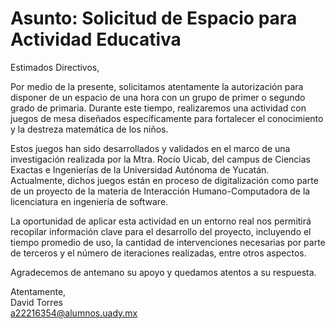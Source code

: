 # Asunto: Solicitud de Espacio para Actividad Educativa

Estimados Directivos,

Por medio de la presente, solicitamos atentamente la autorización para disponer de un espacio de una hora con un grupo de primer o segundo grado de primaria. Durante este tiempo, realizaremos una actividad con juegos de mesa diseñados específicamente para fortalecer el conocimiento y la destreza matemática de los niños.

Estos juegos han sido desarrollados y validados en el marco de una investigación realizada por la Mtra. Rocío Uicab, del campus de Ciencias Exactas e Ingenierías de la Universidad Autónoma de Yucatán. Actualmente, dichos juegos están en proceso de digitalización como parte de un proyecto de la materia de Interacción Humano-Computadora de la licenciatura en ingeniería de software.

La oportunidad de aplicar esta actividad en un entorno real nos permitirá recopilar información clave para el desarrollo del proyecto, incluyendo el tiempo promedio de uso, la cantidad de intervenciones necesarias por parte de terceros y el número de iteraciones realizadas, entre otros aspectos.

Agradecemos de antemano su apoyo y quedamos atentos a su respuesta.

Atentamente,  
David Torres  
a22216354@alumnos.uady.mx
